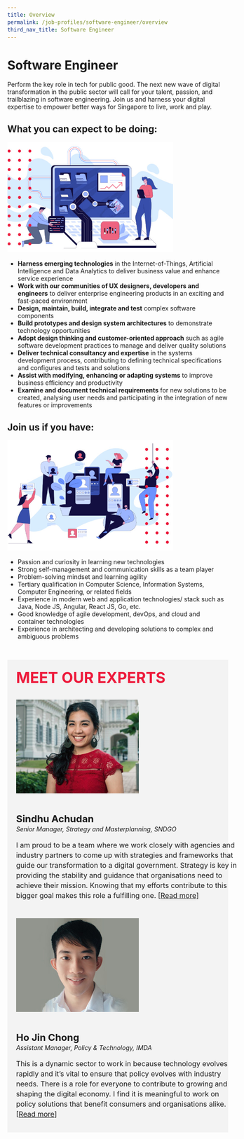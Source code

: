 ```yaml
---
title: Overview
permalink: /job-profiles/software-engineer/overview
third_nav_title: Software Engineer
---
```

# Software Engineer
Perform the key role in tech for public good. The next new wave of digital transformation in the public sector will call for your talent, passion, and trailblazing in software engineering. Join us and harness your digital expertise to empower better ways for Singapore to live, work and play.

## What you can expect to be doing:

<div style="width:75%;height:75%;"><img src="images/job-profile-1.jpg"></div>


* **Harness emerging technologies** in the Internet-of-Things, Artificial Intelligence and Data Analytics to deliver business value and enhance service experience
* **Work with our communities of UX designers, developers and engineers** to deliver enterprise engineering products in an exciting and fast-paced environment
* **Design, maintain, build, integrate and test** complex software components
* **Build prototypes and design system architectures** to demonstrate technology opportunities
* **Adopt design thinking and customer-oriented approach** such as agile software development practices to manage and deliver quality solutions
* **Deliver technical consultancy and expertise** in the systems development process, contributing to defining technical specifications and configures and tests and solutions
* **Assist with modifying, enhancing or adapting systems** to improve business efficiency and productivity 
* **Examine and document technical requirements** for new solutions to be created, analysing user needs and participating in the integration of new features or improvements

## Join us if you have:

<div style="width:75%;height:75%;"><img src="images/job-profile-2a.jpg" ></div>


* Passion and curiosity in learning new technologies
* Strong self-management and communication skills as a team player
* Problem-solving mindset and learning agility
* Tertiary qualification in Computer Science, Information Systems, Computer Engineering, or related fields
* Experience in modern web and application technologies/ stack such as Java, Node JS, Angular, React JS, Go, etc.  
* Good knowledge of agile development, devOps, and cloud and container technologies
* Experience in architecting and developing solutions to complex and ambiguous problems


​
<div class="row" style="font-size:34px; font-weight: 700; color: #ed1a3b; background-color: #f3f3f3; padding: 20px 0px 20px 20px;"> MEET OUR EXPERTS</div>
        
<div class="row" style="background-color: #f3f3f3;">
      <div class="column" style="padding: 10px 0px 30px 20px;"><img src="images/sindhu-achudan.jpg" alt="Sindhu Achudan"></div>
      <div class="column" style="width: 100%; padding: 10px 20px 30px 20px;">
       <span style="font-size: 22px; font-weight: bold; line-height: 30px;">Sindhu Achudan</span><br><span style="font-size: 14px; font-style: italic; line-height: 16px;">Senior Manager, Strategy and Masterplanning, SNDGO</span><br><br>
    <span style="font-size: 16px; line-height: 23px;">I am proud to be a team where we work closely with agencies and industry partners to come up with strategies and frameworks that guide our transformation to a digital government. Strategy is key in providing the stability and guidance that organisations need to achieve their mission. Knowing that my efforts contribute to this bigger goal makes this role a fulfilling one. [<a href="/job-profiles/tech-policy/sindhu">Read more</a>]</span>
      </div>
</div>

<div class="row" style="background-color: #f3f3f3;">
      <div class="column" style="padding: 10px 0px 30px 20px;"><img src="images/ho-jin-chong.jpg" alt="Ho Jin Chong"></div>
      <div class="column" style="width: 100%; padding: 10px 20px 30px 20px; ">
       <span style="font-size: 22px; font-weight: bold; line-height: 30px;">Ho Jin Chong</span><br><span style="font-size: 14px; font-style: italic; line-height: 16px;">Assistant Manager, Policy & Technology, IMDA</span><br><br>
    <span style="font-size: 16px; line-height: 23px;">This is a dynamic sector to work in because technology evolves rapidly and it’s vital to ensure that policy evolves with industry needs. There is a role for everyone to contribute to growing and shaping the digital economy. I find it is meaningful to work on policy solutions that benefit consumers and organisations alike. [<a href="/job-profiles/tech-policy/ho-jin-chong">Read more</a>]</span>
      </div>
</div>